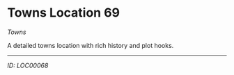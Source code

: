 # Towns Location 69

*Towns*

A detailed towns location with rich history and plot hooks.

---
*ID: LOC00068*
